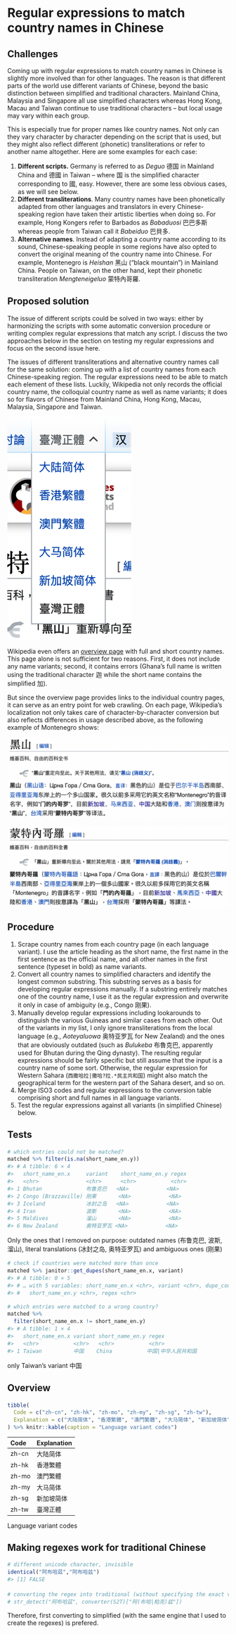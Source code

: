 
<!-- README.md is generated from README.Rmd. Please edit that file -->

# Regular expressions to match country names in Chinese

<!-- badges: start -->
<!-- badges: end -->

## Challenges

Coming up with regular expressions to match country names in Chinese is
slightly more involved than for other languages. The reason is that
different parts of the world use different variants of Chinese, beyond
the basic distinction between simplified and traditional characters.
Mainland China, Malaysia and Singapore all use simplified characters
whereas Hong Kong, Macau and Taiwan continue to use traditional
characters – but local usage may vary within each group.

This is especially true for proper names like country names. Not only
can they vary character by character depending on the script that is
used, but they might also reflect different (phonetic) transliterations
or refer to another name altogether. Here are some examples for each
case:

1.  **Different scripts.** Germany is referred to as *Deguo* 德国 in
    Mainland China and 德國 in Taiwan – where 国 is the simplified
    character corresponding to 國, easy. However, there are some less
    obvious cases, as we will see below.
2.  **Different transliterations**. Many country names have been
    phonetically adapted from other languages and translators in every
    Chinese-speaking region have taken their artistic liberties when
    doing so. For example, Hong Kongers refer to Barbados as *Babaduosi*
    巴巴多斯 whereas people from Taiwan call it *Babeiduo* 巴貝多.
3.  **Alternative names**. Instead of adapting a country name according
    to its sound, Chinese-speaking people in some regions have also
    opted to convert the original meaning of the country name into
    Chinese. For example, Montenegro is *Heishan* 黑山 (“black
    mountain”) in Mainland China. People on Taiwan, on the other hand,
    kept their phonetic transliteration *Mengteneigeluo* 蒙特內哥羅.

## Proposed solution

The issue of different scripts could be solved in two ways: either by
harmonizing the scripts with some automatic conversion procedure or
writing complex regular expressions that match any script. I discuss the
two approaches below in the section on testing my regular expressions
and focus on the second issue here.

The issues of different transliterations and alternative country names
call for the same solution: coming up with a list of country names from
each Chinese-speaking region. The regular expressions need to be able to
match each element of these lists. Luckily, Wikipedia not only records
the official country name, the colloquial country name as well as name
variants; it does so for flavors of Chinese from Mainland China, Hong
Kong, Macau, Malaysia, Singapore and Taiwan.

![](img/language_dropdown.png)

Wikipedia even offers an [overview
page](https://zh.wikipedia.org/zh-cn/世界政區索引) with full and short
country names. This page alone is not sufficient for two reasons. First,
it does not include any name variants; second, it contains errors
(Ghana’s full name is written using the traditional character 迦 while
the short name contains the simplified 加).

But since the overview page provides links to the individual country
pages, it can serve as an entry point for web crawling. On each page,
Wikipedia’s localization not only takes care of character-by-character
conversion but also reflects differences in usage described above, as
the following example of Montenegro shows:

![Mainland](img/montenegro_mainland.png)

![Taiwan](img/montenegro_taiwan.png)

## Procedure

1.  Scrape country names from each country page (in each language
    variant). I use the article heading as the short name, the first
    name in the first sentence as the official name, and all other names
    in the first sentence (typeset in bold) as name variants.
2.  Convert all country names to simplified characters and identify the
    longest common substring. This substring serves as a basis for
    developing regular expressions manually. If a substring entirely
    matches one of the country name, I use it as the regular expression
    and overwrite it only in case of ambiguity (e.g., Congo 刚果).
3.  Manually develop regular expressions including lookarounds to
    distinguish the various Guineas and similar cases from each other.
    Out of the variants in my list, I only ignore transliterations from
    the local language (e.g., *Aoteyaluowa* 奥特亚罗瓦 for New Zealand)
    and the ones that are obviously outdated (such as *Bulukeba*
    布魯克巴, apparently used for Bhutan during the Qing dynasty). The
    resulting regular expressions should be fairly specific but still
    assume that the input is a country name of some sort. Otherwise, the
    regular expression for Western Sahara
    (`西撒哈拉|撒哈?拉.*民主共和国`) might also match the geographical
    term for the western part of the Sahara desert, and so on.
4.  Merge ISO3 codes and regular expressions to the conversion table
    comprising short and full names in all language variants.
5.  Test the regular expressions against all variants (in simplified
    Chinese) below.

## Tests

``` r
# which entries could not be matched?
matched %>% filter(is.na(short_name_en.y))
#> # A tibble: 6 × 4
#>   short_name_en.x     variant    short_name_en.y regex
#>   <chr>               <chr>      <chr>           <chr>
#> 1 Bhutan              布鲁克巴   <NA>            <NA> 
#> 2 Congo (Brazzaville) 刚果       <NA>            <NA> 
#> 3 Iceland             冰封之岛   <NA>            <NA> 
#> 4 Iran                波斯       <NA>            <NA> 
#> 5 Maldives            溜山       <NA>            <NA> 
#> 6 New Zealand         奥特亚罗瓦 <NA>            <NA>
```

Only the ones that I removed on purpose: outdated names (布鲁克巴, 波斯,
溜山), literal translations (冰封之岛, 奥特亚罗瓦) and ambiguous ones
(刚果)

``` r
# check if countries were matched more than once
matched %>% janitor::get_dupes(short_name_en.x, variant)
#> # A tibble: 0 × 5
#> # … with 5 variables: short_name_en.x <chr>, variant <chr>, dupe_count <int>,
#> #   short_name_en.y <chr>, regex <chr>
```

``` r
# which entries were matched to a wrong country?
matched %>%
  filter(short_name_en.x != short_name_en.y)
#> # A tibble: 1 × 4
#>   short_name_en.x variant short_name_en.y regex              
#>   <chr>           <chr>   <chr>           <chr>              
#> 1 Taiwan          中国    China           中国|中华人民共和国
```

only Taiwan’s variant 中国

## Overview

``` r
tibble(
  Code = c("zh-cn", "zh-hk", "zh-mo", "zh-my", "zh-sg", "zh-tw"),
  Explanation = c("大陆简体", "香港繁體", "澳門繁體", "大马简体", "新加坡简体", "臺灣正體")
) %>% knitr::kable(caption = "Language variant codes")
```

| Code  | Explanation |
|:------|:------------|
| zh-cn | 大陆简体    |
| zh-hk | 香港繁體    |
| zh-mo | 澳門繁體    |
| zh-my | 大马简体    |
| zh-sg | 新加坡简体  |
| zh-tw | 臺灣正體    |

Language variant codes

## Making regexes work for traditional Chinese

``` r
# different unicode character, invisible
identical("阿布哈茲","阿布哈兹")
#> [1] FALSE

# converting the regex into traditional (without specifying the exact variant) works in most cases but regexes become very long and hard to maintain (especially because someone might delete what seems like a duplicate but invisibly refers to different unicode characters)
# str_detect("阿布哈茲", converter(S2T)["阿(布哈|柏克)兹"])
```

Therefore, first converting to simplified (with the same engine that I
used to create the regexes) is prefered.
